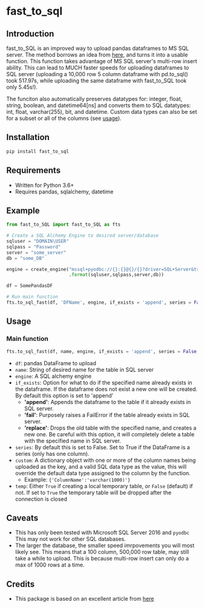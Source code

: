 # fast_to_sql

## Introduction

fast_to_SQL is an improved way to upload pandas dataframes to MS SQL server. The method borrows an idea from [here](https://iabdb.me/2016/07/13/a-better-way-load-data-into-microsoft-sql-server-from-pandas/), and turns it into a usable function. This function takes advantage of MS SQL server's multi-row insert ability. This can lead to MUCH faster speeds for uploading dataframes to SQL server (uploading a 10,000 row 5 column dataframe with pd.to_sql() took 517.97s, while uploading the same dataframe with fast_to_SQL took only 5.45s!). 

The funciton also automatically preserves datatypes for: integer, float, string, boolean, and datetime64[ns] and converts them to SQL datatypes: int, float, varchar(255), bit, and datetime. Custom data types can also be set for a subset or all of the columns (see [usage](#usage)).

## Installation

```python
pip install fast_to_sql
```

## Requirements

* Written for Python 3.6+
* Requires pandas, sqlalchemy, datetime

## Example

```python
from fast_to_SQL import fast_to_SQL as fts

# Create a SQL Alchemy Engine to desired server/database
sqluser = "DOMAIN\USER"
sqlpass = "Password"
server = "some_server"
db = "some_DB"

engine = create_engine("mssql+pyodbc://{}:{}@{}/{}?driver=SQL+Server&trusted_connection=true"
                       .format(sqluser,sqlpass,server,db))

df = SomePandasDF

# Run main function
fts.to_sql_fast(df, 'DFName', engine, if_exists = 'append', series = False, custom = {'column1':varchar(500)}, temp = False)
```

## Usage

### Main function

```python
fts.to_sql_fast(df, name, engine, if_exists = 'append', series = False, custom = None, temp = False)
```

* ```df```: pandas DataFrame to upload
* ```name```: String of desired name for the table in SQL server
* ```engine```: A SQL alchemy engine
* ```if_exists```: Option for what to do if the specified name already exists in the dataframe. If the dataframe does not exist a new one will be created. By default this option is set to 'append'
  * __'append'__: Appends the dataframe to the table if it already exists in SQL server.
  * __'fail'__: Purposely raises a FailError if the table already exists in SQL server.
  * __'replace'__: Drops the old table with the specified name, and creates a new one. Be careful with this option, it will completely delete a table with the specified name in SQL server.
* ```series```: By default this is set to False. Set to True if the DataFrame is a series (only has one column).
* ```custom```: A dictionary object with one or more of the column names being uploaded as the key, and a valid SQL data type as the value, this will override the default data type assigned to the column by the function.
  * Example: `{'ColumnName':'varchar(1000)'}`
* ```temp```: Either `True` if creating a local temporary table, or `False` (default) if not. If set to `True` the temporary table will be dropped after the connection is closed

## Caveats

* This has only been tested with Microsoft SQL Server 2016 and `pyodbc` This may not work for other SQL databases.
* The larger the database, the smaller speed imrpovements you will most likely see. This means that a 100 column, 500,000 row table, may still take a while to upload. This is because multi-row insert can only do a max of 1000 rows at a time.

## Credits

* This package is based on an excellent article from [here](https://iabdb.me/2016/07/13/a-better-way-load-data-into-microsoft-sql-server-from-pandas/)







